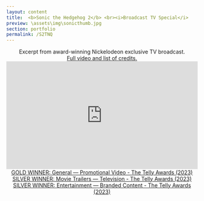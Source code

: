 ```yaml
---
layout: content
title:  <b>Sonic the Hedgehog 2</b> <br><i>Broadcast TV Special</i>
preview: \assets\img\sonicthumb.jpg
section: portfolio
permalink: /S2TNQ
---
```

<body><center>Excerpt from award-winning Nickelodeon exclusive TV broadcast. <a href="https://www.tellyawards.com/winners/2023/promotional-video/general-entertainment/thrills-quills-the-making-of-sonic-the-hedgehog-2/289769">
<br>Full video and list of credits.</a>
<br>
<!-- <body><center><iframe width="560" height="315" src="https://www.youtube.com/embed/dhVBuOhmNVc" title="YouTube video player" frameborder="0" allow="accelerometer; autoplay; clipboard-write; encrypted-media; gyroscope; picture-in-picture; web-share" allowfullscreen></iframe></center></body> -->
<div style="padding:56.25% 0 0 0;position:relative;"><iframe src="https://player.vimeo.com/video/803709125?h=9d543759d1&amp;playsinline=0&amp;badge=0&amp;autopause=0&amp;player_id=0&amp;app_id=58479" frameborder="0" allow="autoplay; fullscreen; picture-in-picture" allowfullscreen style="position:absolute;top:0;left:0;width:100%;height:100%;" title="Thrills &amp;amp; Quills - Excerpt.mp4"></iframe></div><script src="https://player.vimeo.com/api/player.js"></script>
<a href="https://www.tellyawards.com/winners/2023/promotional-video/general-entertainment/thrills-quills-the-making-of-sonic-the-hedgehog-2/289769">GOLD WINNER: General — Promotional Video - The Telly Awards (2023)</a> <br>
<a href="https://www.tellyawards.com/winners/2023/television/general-movie-trailers/thrills-quills-the-making-of-sonic-the-hedgehog-2/291719/">SILVER WINNER: Movie Trailers — Television - The Telly Awards (2023)</a> <br>
<a href="https://www.tellyawards.com/winners/2023/television/general-movie-trailers/thrills-quills-the-making-of-sonic-the-hedgehog-2/291719/">SILVER WINNER: Entertainment — Branded Content - The Telly Awards (2023)</a>
<!-- Excerpt from award-winning Nickelodeon exclusive TV broadcast. created with two other editors and design/animation team.<br> -->
<!-- <br>GOLD WINNER: GENERAL — PROMOTIONAL VIDEO (The Telly Awards)<br>
SILVER WINNER: Entertainment — Branded Content - The Telly Awards (2023)<br>
SILVER WINNER: Movie Trailers — Television - The Telly Awards (2023)<br>
SILVER WINNER: Entertainment — Branded Content - The Telly Awards (2023)<br> -->
<!-- <b><a href="https://www.tellyawards.com/winners/2023/promotional-video/general-entertainment/thrills-quills-the-making-of-sonic-the-hedgehog-2/289769">Full video and list of credits can be viewed here.</a></b> -->
<br><br>
<!-- Excerpt from Nickelodeon exclusive TV broadcast. Collaborated with two other editors and design/animation team.<br> -->
<!-- Full video <a href="https://youtu.be/dhVBuOhmNVc">can be viewed here.</a> <br> -->
</center></body>